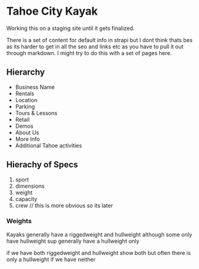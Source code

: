 # Tahoe City Kayak

Working this on a staging site until it gets finalized.

There is a set of content for default info in strapi but I dont think thats bes as its harder to get in all the seo and links etc as you have to pull it out through markdown. I might try to do this with a set of pages here.

## Hierarchy

- Business Name
- Rentals
- Location
- Parking
- Tours & Lessons
- Retail
- Demos
- About Us
- More Info
- Additional Tahoe activities

## Hierachy of Specs

1. sport
2. dimensions
3. weight
4. capacity
5. crew // this is more obvious so its later

### Weights

Kayaks generally have a riggedweight and hullweight
although some only have hullweight
sup generally have a hullweight only

if we have both riggedweight and hullweight show both but often there is only a hullweight
if we have neither 